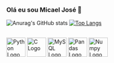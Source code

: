 ### Olá eu sou Micael José 👋



![Anurag's GitHub stats](https://github-readme-stats.vercel.app/api?username=micaellimaj&theme=holi)
[![Top Langs](https://github-readme-stats.vercel.app/api/top-langs/?username=micaellimaj&layout=donut&theme=holi)](https://github.com/anuraghazra/github-readme-stats)



##
<div>
<img src="https://cdn.jsdelivr.net/gh/devicons/devicon/icons/python/python-original-wordmark.svg" alt="Python Logo" width="50" height="50">
<img src="https://cdn.jsdelivr.net/gh/devicons/devicon/icons/c/c-original.svg" alt="C Logo" width="50" height="50">
<img src="https://cdn.jsdelivr.net/gh/devicons/devicon/icons/mysql/mysql-original.svg" alt="MySQL Logo" width="50" height="50">
<img src="https://cdn.jsdelivr.net/gh/devicons/devicon/icons/pandas/pandas-original-wordmark.svg" alt="Pandas Logo" width="50" height="50">
<img src="https://cdn.jsdelivr.net/gh/devicons/devicon/icons/numpy/numpy-original.svg" alt="Numpy Logo" width="50" height="50">
<div>


          


           
          
